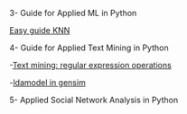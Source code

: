 3- Guide for Applied ML in Python

[Easy guide KNN](https://kevinzakka.github.io/2016/07/13/k-nearest-neighbor/)

4- Guide for Applied Text Mining in Python

-[Text mining: regular expression operations](https://docs.python.org/3/library/re.html)

-[ldamodel in gensim](https://radimrehurek.com/gensim/models/ldamodel.html)

5- Applied Social Network Analysis in Python
